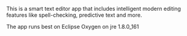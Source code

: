 This is a smart text editor app that includes intelligent modern editing features like spell-checking, predictive text and more.

The app runs best on Eclipse Oxygen on jre 1.8.0_161
